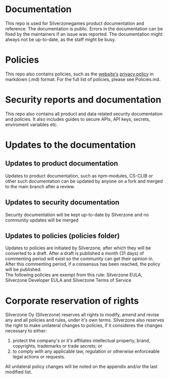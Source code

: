# Documentation
This repo is used for Silverzonegames product documentation and reference. The documentation is public. Errors in the documentation can be fixed by the maintainers if an issue was reported. The documentation might always not be up-to-date, as the staff might be busy.

# Policies
This repo also contains policies, such as the [website's](https://silverzonegames.com) [privacy policy](https://silverzonegames.com/privacy) in markdown (.md) format. For the full list of policies, please see Policies.md.

# Security reports and documentation
This repo also contains all product and data related security documentation and policies. It also includes guides to secure APIs, API keys, secrets, enviroment variables etc.

# Updates to the documentation

## Updates to product documentation
Updates to product documentation, such as npm-modules, CS-CLIB or other such documentation can be updated by anyone on a fork and merged to the main branch after a review.

## Updates to security documentation
Security documentation will be kept up-to-date by Silverzone and no community updates will be merged

## Updates to policies (policies folder)
Updates to policies are initiated by Silverzone, after which they will be converted to a draft. After a draft is published a month (31 days) of commenting period will exist
so the community can get their opinion in. After this commenting period, if a consensus has been reached, the policy will be published. <br/>
The following policies are exempt from this rule: Silverzone EULA, Silverzone Developer EULA and Silverzone Terms of Service

# Corporate reservation of rights
Silverzone Oy (Silverzone) reserves all rights to modify, amend and revise any and all policies and rules, under it's own terms. Silverzone also reserves the right to make unilateral changes to policies, if it consideres the changes necessary to either:

1. protect the company's or it's affiliates intellectual property, brand, copyrights, trademarks or trade secrets; or
2. to comply with any applicable law, regulation or otherwise enforceable legal actions or requests.

All unilateral policy changes will be noted on the appendix and/or the last modified list.
